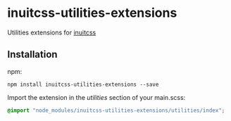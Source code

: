 # inuitcss-utilities-extensions

Utilities extensions for [inuitcss](https://github.com/inuitcss/inuitcss)

## Installation

npm:

```
npm install inuitcss-utilities-extensions --save
```

Import the extension in the _utilities_ section of your main.scss:

```scss
@import "node_modules/inuitcss-utilities-extensions/utilities/index";
```
